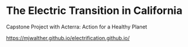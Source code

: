 # The Electric Transition in California
Capstone Project with Acterra: Action for a Healthy Planet

https://mjwalther.github.io/electrification.github.io/
